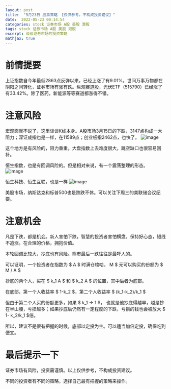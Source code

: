 ```yaml
---
layout: post
title:  "5月23日 股票策略 【仅供参考，不构成投资建议】"
date:  2022-05-23 00:14:54
categories: stock 证券市场 A股 美股 港股
tags: stock 证券市场 A股 美股 港股
excerpt: 谈谈证券市场的投资策略
mathjax: true
---
```



# 前情提要

上证指数自今年最低2863点反弹以来，已经上涨了有9.01%。世间万事万物都在阴阳之间转化，证券市场有涨有跌。纵观赛道股，光伏ETF（515790）已经涨了有33.42%。除了医药，新能源等等赛道都涨得不错。

# 注意风险

宏观面就不说了，这里谈谈K线本身。A股市场3月15日的下跌，3147点构成一大阻力；深证成指也是一样，在11589点；创业板指2462点，也快了。
![image](https://user-images.githubusercontent.com/63193298/169723087-3a84e049-f375-4bfb-99b4-3118fe2a1f01.png)

这个地方是有风险的，阻力重重。大盘指数上去难度很大，跳空缺口也很容易回补。

恒生指数，也是有回调风险的。但是相对来说，有一个震荡整理的形态。
![image](https://user-images.githubusercontent.com/63193298/169723271-9d8ede29-807e-4ab1-a776-57b8bbef8c2f.png)

恒生科技、恒生互联，也是一样
![image](https://user-images.githubusercontent.com/63193298/169723339-33a3a4f9-5647-4dc2-b86d-05a6a2a70744.png)

美股市场，纳斯达克和标普500也是跌跌不休。可以关注下周三的美联储会议纪要。

# 注意机会

凡是下跌，都是机会。新人害怕下跌，智慧的投资者害怕横盘。保持好心态，短线不追涨。在合理的价格，拥抱价值。

本轮回调比较大，抄底也有风险。熊市最后一跌往往是最吓人的。

可以证明，一个投资者在指数为 $ A $ 时满仓梭哈$，$ M $ 元可以购买的份额为 $ M / A $

抄底的两个人，买在 $ k_1 A $ 和 $ k_2 A $ 的位置，其中后者为底部。

在底部，第一个人收益率 $ 1-k_2 $，第二个人收益率 $ (k_1-k_2)/k_1 $

但由于第二个人买的份额更多，如果 $ k_1 -> 1 $， 也就是他抄底得越早，越是抄在半山腰，亏损越多；如果抄底后仍然有一定程度的下跌，亏损的钱也会被放大 $ 1- k_2/k_1 $倍。

所以，建议不是很有把握的时候，底部以定投为主。可以适当加倍定投，确保吃到便宜。

# 最后提示一下

证券市场有风险，投资需谨慎。以上仅供参考，不构成投资建议。

不同的投资者有不同的策略，选择自己最有把握的策略来操作。

